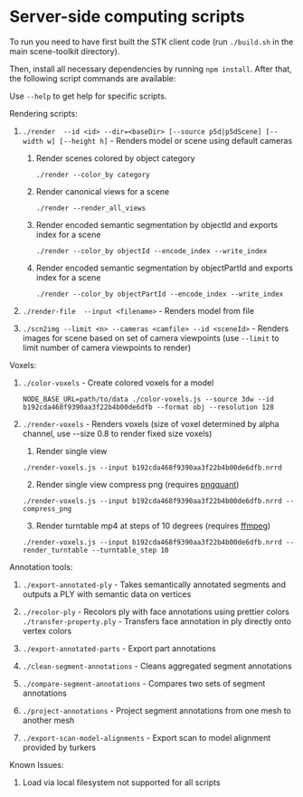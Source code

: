 Server-side computing scripts
=============================

To run you need to have first built the STK client code (run `./build.sh` in the main scene-toolkit directory).

Then, install all necessary dependencies by running `npm install`.  After that, the following script commands are available:

Use `--help` to get help for specific scripts.

Rendering scripts:

1. `./render  --id <id> --dir=<baseDir> [--source p5d|p5dScene] [--width w] [--height h]` - Renders model or scene using default cameras
    
    1. Render scenes colored by object category
        
        `./render --color_by category`
    
    2. Render canonical views for a scene

        `./render --render_all_views`

    3. Render encoded semantic segmentation by objectId and exports index for a scene

        `./render --color_by objectId --encode_index --write_index`

    4. Render encoded semantic segmentation by objectPartId and exports index for a scene

        `./render --color_by objectPartId --encode_index --write_index`

2. `./render-file  --input <filename>` - Renders model from file

3. `./scn2img --limit <n> --cameras <camfile> --id <sceneId>` - Renders images for scene based on set of camera viewpoints 
  (use `--limit` to limit number of camera viewpoints to render)

Voxels:

1. `./color-voxels` - Create colored voxels for a model
   
   `NODE_BASE_URL=path/to/data ./color-voxels.js --source 3dw --id b192cda468f9390aa3f22b4b00de6dfb --format obj --resolution 128`
   
2. `./render-voxels` - Renders voxels (size of voxel determined by alpha channel, use --size 0.8 to render fixed size voxels)
    1. Render single view

      `./render-voxels.js --input b192cda468f9390aa3f22b4b00de6dfb.nrrd`

    2. Render single view compress png (requires [pngquant](https://pngquant.org/))
    
      `./render-voxels.js --input b192cda468f9390aa3f22b4b00de6dfb.nrrd --compress_png`
    
    3. Render turntable mp4 at steps of 10 degrees (requires [ffmpeg](https://ffmpeg.org/))
    
      `./render-voxels.js --input b192cda468f9390aa3f22b4b00de6dfb.nrrd --render_turntable --turntable_step 10`

Annotation tools:

1. `./export-annotated-ply` - Takes semantically annotated segments and outputs a PLY with semantic data on vertices

2. `./recolor-ply` - Recolors ply with face annotations using prettier colors
   `./transfer-property.ply` - Transfers face annotation in ply directly onto vertex colors

3. `./export-annotated-parts` - Export part annotations

4. `./clean-segment-annotations` - Cleans aggregated segment annotations

5. `./compare-segment-annotations` - Compares two sets of segment annotations

6. `./project-annotations` - Project segment annotations from one mesh to another mesh

7. `./export-scan-model-alignments` - Export scan to model alignment provided by turkers

Known Issues:

1. Load via local filesystem not supported for all scripts

